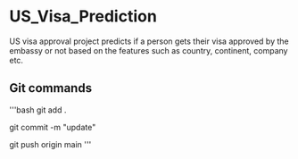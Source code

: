 # US_Visa_Prediction
US visa approval project predicts if a person gets their visa approved by the embassy or not based on the features such as country, continent, company etc.

## Git commands
'''bash
git add .

git commit -m "update"

git push origin main
'''


